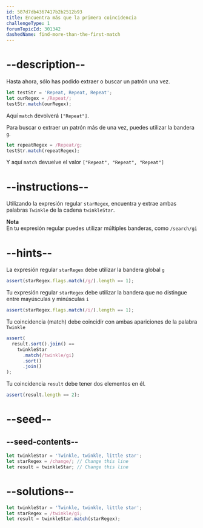 ```yaml
---
id: 587d7db4367417b2b2512b93
title: Encuentra más que la primera coincidencia
challengeType: 1
forumTopicId: 301342
dashedName: find-more-than-the-first-match
---
```


# --description--

Hasta ahora, sólo has podido extraer o buscar un patrón una vez.

```js
let testStr = 'Repeat, Repeat, Repeat';
let ourRegex = /Repeat/;
testStr.match(ourRegex);
```

Aquí `match` devolverá `["Repeat"]`.

Para buscar o extraer un patrón más de una vez, puedes utilizar la bandera `g`.

```js
let repeatRegex = /Repeat/g;
testStr.match(repeatRegex);
```

Y aquí `match` devuelve el valor `["Repeat", "Repeat", "Repeat"]`

# --instructions--

Utilizando la expresión regular `starRegex`, encuentra y extrae ambas palabras `Twinkle` de la cadena `twinkleStar`.

**Nota**  
En tu expresión regular puedes utilizar múltiples banderas, como `/search/gi`

# --hints--

La expresión regular `starRegex` debe utilizar la bandera global `g`

```js
assert(starRegex.flags.match(/g/).length == 1);
```

Tu expresión regular `starRegex` debe utilizar la bandera que no distingue entre mayúsculas y minúsculas `i`

```js
assert(starRegex.flags.match(/i/).length == 1);
```

Tu coincidencia (match) debe coincidir con ambas apariciones de la palabra `Twinkle`

```js
assert(
  result.sort().join() ==
    twinkleStar
      .match(/twinkle/gi)
      .sort()
      .join()
);
```

Tu coincidencia `result` debe tener dos elementos en él.

```js
assert(result.length == 2);
```

# --seed--

## --seed-contents--

```js
let twinkleStar = 'Twinkle, twinkle, little star';
let starRegex = /change/; // Change this line
let result = twinkleStar; // Change this line
```

# --solutions--

```js
let twinkleStar = 'Twinkle, twinkle, little star';
let starRegex = /twinkle/gi;
let result = twinkleStar.match(starRegex);
```
